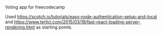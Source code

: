Voting app for freecodecamp

Used https://scotch.io/tutorials/easy-node-authentication-setup-and-local and https://www.terlici.com/2015/03/18/fast-react-loading-server-rendering.html as starting points.